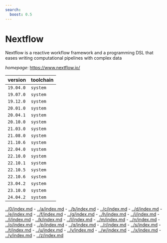 ```yaml
---
search:
  boost: 0.5
---
```

# Nextflow

Nextflow is a reactive workflow framework and a programming DSL   that eases writing computational pipelines with complex data

*homepage*: <https://www.nextflow.io/>

version | toolchain
--------|----------
``19.04.0`` | ``system``
``19.07.0`` | ``system``
``19.12.0`` | ``system``
``20.01.0`` | ``system``
``20.04.1`` | ``system``
``20.10.0`` | ``system``
``21.03.0`` | ``system``
``21.08.0`` | ``system``
``21.10.6`` | ``system``
``22.04.0`` | ``system``
``22.10.0`` | ``system``
``22.10.1`` | ``system``
``22.10.5`` | ``system``
``22.10.6`` | ``system``
``23.04.2`` | ``system``
``23.10.0`` | ``system``
``24.04.2`` | ``system``

[../0/index.md](0) - [../a/index.md](a) - [../b/index.md](b) - [../c/index.md](c) - [../d/index.md](d) - [../e/index.md](e) - [../f/index.md](f) - [../g/index.md](g) - [../h/index.md](h) - [../i/index.md](i) - [../j/index.md](j) - [../k/index.md](k) - [../l/index.md](l) - [../m/index.md](m) - [../n/index.md](n) - [../o/index.md](o) - [../p/index.md](p) - [../q/index.md](q) - [../r/index.md](r) - [../s/index.md](s) - [../t/index.md](t) - [../u/index.md](u) - [../v/index.md](v) - [../w/index.md](w) - [../x/index.md](x) - [../y/index.md](y) - [../z/index.md](z)

